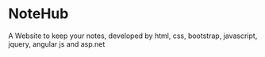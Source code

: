 # NoteHub
A Website to keep your notes, developed by html, css, bootstrap, javascript, jquery, angular js and asp.net
